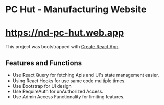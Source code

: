 # PC Hut - Manufacturing Website
# https://nd-pc-hut.web.app

This project was bootstrapped with [Create React App](https://github.com/facebook/create-react-app).

## Features and Functions

* Use React Query for fetching Apis and UI's state management easier.
* Using React Hooks for use same code multiple times.
* Use Bootstrap for UI design
* Use RequireAuth for unAuthorized Access.
* Use Admin Access Functionality for limiting features.